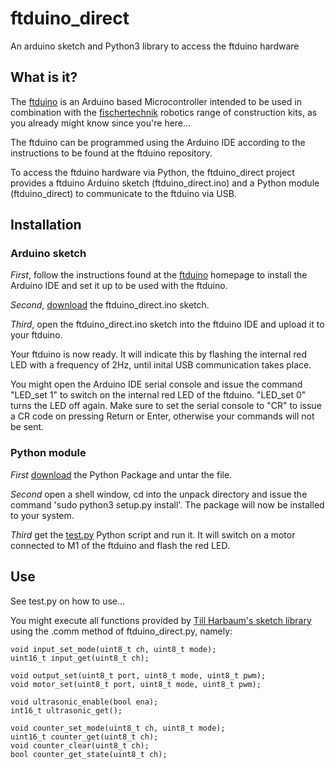 # ftduino_direct
An arduino sketch and Python3 library to access the ftduino hardware

## What is it?
The [ftduino](https://github.com/harbaum/ftduino) is an Arduino based Microcontroller intended to be used in combination with the [fischertechnik](http://www.fischertechnik.de/) robotics range of construction kits, as you already might know since you're here...

The ftduino can be programmed using the Arduino IDE according to the instructions to be found at the ftduino repository.

To access the ftduino hardware via Python, the ftduino_direct project provides a ftduino Arduino sketch (ftduino_direct.ino) and a Python module (ftduino_direct) to communicate to the ftduino via USB.

## Installation
### Arduino sketch
*First*, follow the instructions found at the [ftduino](https://github.com/harbaum/ftduino) homepage to install the Arduino IDE and set it up to be used with the ftduino.

*Second*, [download](https://github.com/PeterDHabermehl/ftduino_direct/raw/master/ftduino_direct.ino) the ftduino_direct.ino sketch.

*Third*, open the ftduino_direct.ino sketch into the ftduino IDE and upload it to your ftduino.

Your ftduino is now ready. It will indicate this by flashing the internal red LED with a frequency of 2Hz, until inital USB communication takes place.

You might open the Arduino IDE serial console and issue the command "LED_set 1" to switch on the internal red LED of the ftduino. "LED_set 0" turns the LED off again. Make sure to set the serial console to "CR" to issue a CR code on pressing Return or Enter, otherwise your commands will not be sent.

### Python module
*First* [download](https://github.com/PeterDHabermehl/ftduino_direct/raw/master/ftduino_direct-1.0.4.tar.gz) the Python Package and untar the file.

*Second* open a shell window, cd into the unpack directory and issue the command 'sudo python3 setup.py install'. The package will now be installed to your system.

*Third* get the [test.py](https://github.com/PeterDHabermehl/ftduino_direct/raw/master/test.py) Python script and run it. It will  switch on a motor connected to M1 of the ftduino and flash the red LED.

## Use

See test.py on how to use...

You might execute all functions provided by [Till Harbaum's sketch library](https://github.com/harbaum/ftduino/tree/master/ftduino/libraries/Ftduino) using the .comm method of ftduino_direct.py, namely:
    
    void input_set_mode(uint8_t ch, uint8_t mode);
    uint16_t input_get(uint8_t ch);

    void output_set(uint8_t port, uint8_t mode, uint8_t pwm);
    void motor_set(uint8_t port, uint8_t mode, uint8_t pwm);

    void ultrasonic_enable(bool ena);
    int16_t ultrasonic_get();

    void counter_set_mode(uint8_t ch, uint8_t mode);
    uint16_t counter_get(uint8_t ch);
    void counter_clear(uint8_t ch);
    bool counter_get_state(uint8_t ch);

